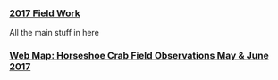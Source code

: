 
### [2017 Field Work](project2_486/Fieldwork.md)
All the main stuff in here 

### [Web Map: Horseshoe Crab Field Observations May & June 2017](/NewWebMap/qgis2web_2020_04_19-15_30_31_588277)
